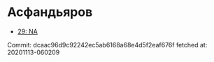 # Асфандьяров
- [29: NA](29.md)

Commit: dcaac96d9c92242ec5ab6168a68e4d5f2eaf676f
 fetched at: 20201113-060209

